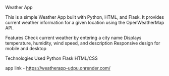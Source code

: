 

Weather App

This is a simple Weather App built with Python, HTML, and Flask. It provides current weather information for a given location using the OpenWeatherMap API.

Features
Check current weather by entering a city name
Displays temperature, humidity, wind speed, and description
Responsive design for mobile and desktop

Technologies Used
Python
Flask
HTML/CSS

app link - https://weatherapp-udpu.onrender.com/
